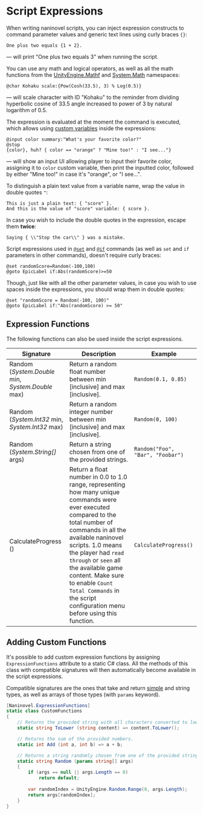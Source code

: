 ﻿# Script Expressions

When writing naninovel scripts, you can inject expression constructs to command parameter values and generic text lines using curly braces `{}`:

```
One plus two equals {1 + 2}.
```

— will print "One plus two equals 3" when running the script.

You can use any math and logical operators, as well as all the math functions from the [UnityEngine.Mathf](https://docs.unity3d.com/ScriptReference/Mathf.html) and [System.Math](https://docs.microsoft.com/en-us/dotnet/api/system.math#methods) namespaces:

```
@char Kohaku scale:{Pow(Cosh(33.5), 3) % Log(0.5)}
```
— will scale character with ID "Kohaku" to the reminder from dividing hyperbolic cosine of 33.5 angle increased to power of 3 by natural logarithm of 0.5.

The expression is evaluated at the moment the command is executed, which allows using [custom variables](/guide/custom-variables.md) inside the expressions:

```
@input color summary:"What's your favorite color?"
@stop
{color}, huh? { color == "orange" ? "Mine too!" : "I see..."}
```

— will show an input UI allowing player to input their favorite color, assigning it to `color` custom variable, then print the inputted color, followed by either "Mine too!" in case it's "orange", or "I see...".

To distinguish a plain text value from a variable name, wrap the value in double quotes `"`:

```
This is just a plain text: { "score" }.
And this is the value of "score" variable: { score }.
```
In case you wish to include the double quotes in the expression, escape them **twice**:

```
Saying { \\"Stop the car\\" } was a mistake.
```

Script expressions used in [`@set`](/api/#set) and [`@if`](/api/#if) commands (as well as `set` and `if` parameters in other commands), doesn't require curly braces:

```
@set randomScore=Random(-100,100)
@goto EpicLabel if:Abs(randomScore)>=50
```

Though, just like with all the other parameter values, in case you wish to use spaces inside the expressions, you should wrap them in double quotes:

```
@set "randomScore = Random(-100, 100)"
@goto EpicLabel if:"Abs(randomScore) >= 50"
```

## Expression Functions

The following functions can also be used inside the script expressions.

<div class="config-table">

Signature | Description | Example
--- | --- | ---
Random (*System.Double* min, *System.Double* max) | Return a random float number between min [inclusive] and max [inclusive]. | `Random(0.1, 0.85)`
Random (*System.Int32* min, *System.Int32* max) | Return a random integer number between min [inclusive] and max [inclusive]. | `Random(0, 100)`
Random (*System.String[]* args) | Return a string chosen from one of the provided strings. | `Random("Foo", "Bar", "Foobar")`
CalculateProgress () | Return a float number in 0.0 to 1.0 range, representing how many unique commands were ever executed compared to the total number of commands in all the available naninovel scripts. 1.0 means the player had `read through` or `seen` all the available game content. Make sure to enable `Count Total Commands` in the script configuration menu before using this function. | `CalculateProgress()`

</div>

## Adding Custom Functions

It's possible to add custom expression functions by assigning `ExpressionFunctions` attribute to a static C# class. All the methods of this class with compatible signatures will then automatically become available in the script expressions. 

Compatible signatures are the ones that take and return [simple](https://docs.microsoft.com/en-us/dotnet/csharp/language-reference/keywords/value-types#simple-types) and string types, as well as arrays of those types (with `params` keyword).

```csharp
[Naninovel.ExpressionFunctions]
static class CustomFunctions
{
	// Returns the provided string with all characters converted to lower-case.
    static string ToLower (string content) => content.ToLower();

    // Returns the sum of the provided numbers.
    static int Add (int a, int b) => a + b;

    // Returns a string randomly chosen from one of the provided strings.
    static string Random (params string[] args) 
	{
		if (args == null || args.Length == 0) 
			return default;
        
        var randomIndex = UnityEngine.Random.Range(0, args.Length);
		return args[randomIndex];
	} 
}
```



